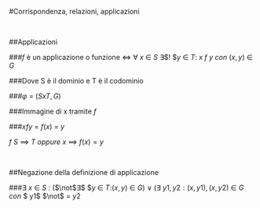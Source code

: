 #Corrispondenza, relazioni, applicazioni


<br>


##Applicazioni



###$f$ è un applicazione o funzione $\iff$ $\forall$ $x$ $\in$ $S$ $\exists$$! $$y$ $\in$ $T$: $x$ $f$ $y$ $con$ $(x,y)$ $\in$ $G$

###Dove S è il dominio e T è il codominio

###$\varphi$ = ($SxT, G$) 


###Immagine di x tramite $f$

###$x$$f$$y$ = $f(x)$ = $y$ 

$f$ $S$ $\implies$ $T$ $oppure$ $x$ $\implies$ $f(x)=y$

<br>


##Negazione della definizione di applicazione


###$\exists$ $x$ $\in$ $S$ : ($\not$$\exists$$ $$y$ $\in$ $T$:$(x,y)$ $\in$ $G$) $\lor$ ($\exists$ $y1,y2:(x,y1),(x,y2)$ $\in$ $G$ $con$ $ y1$ $\not$ = $y2$